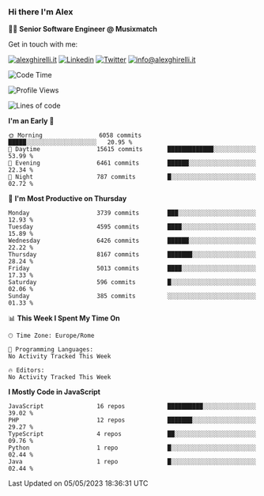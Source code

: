 ### Hi there I'm Alex

👨‍💻 __Senior Software Engineer @ Musixmatch__

Get in touch with me:

[![alexghirelli.it](https://img.shields.io/static/v1?label=alexghirelli.it&message=%20&color=red&logo=&style=flat-square&logoColor=white)](https://www.alexghirelli.it/)
[![Linkedin](https://img.shields.io/static/v1?label=Linkedin&message=%20&color=blue&logo=Linkedin&style=flat-square&logoColor=white)](https://linkedin.com/in/alexghirelli)
[![Twitter](https://img.shields.io/static/v1?label=Twitter&message=%20&color=blue&logo=Twitter&style=flat-square&logoColor=white)](https://twitter.com/alexGhirelli)
[![info@alexghirelli.it](https://img.shields.io/static/v1?label=info@alexghirelli.it&message=%20&color=red&logo=gmail&style=flat-square&logoColor=white)](mailto:info@alexghirelli.it)

<!--START_SECTION:waka-->
![Code Time](http://img.shields.io/badge/Code%20Time-7%2C444%20hrs%2020%20mins-blue)

![Profile Views](http://img.shields.io/badge/Profile%20Views-0-blue)

![Lines of code](https://img.shields.io/badge/From%20Hello%20World%20I%27ve%20Written-39.5%20million%20lines%20of%20code-blue)

**I'm an Early 🐤** 

```text
🌞 Morning                6058 commits        █████░░░░░░░░░░░░░░░░░░░░   20.95 % 
🌆 Daytime                15615 commits       █████████████░░░░░░░░░░░░   53.99 % 
🌃 Evening                6461 commits        ██████░░░░░░░░░░░░░░░░░░░   22.34 % 
🌙 Night                  787 commits         █░░░░░░░░░░░░░░░░░░░░░░░░   02.72 % 
```
📅 **I'm Most Productive on Thursday** 

```text
Monday                   3739 commits        ███░░░░░░░░░░░░░░░░░░░░░░   12.93 % 
Tuesday                  4595 commits        ████░░░░░░░░░░░░░░░░░░░░░   15.89 % 
Wednesday                6426 commits        ██████░░░░░░░░░░░░░░░░░░░   22.22 % 
Thursday                 8167 commits        ███████░░░░░░░░░░░░░░░░░░   28.24 % 
Friday                   5013 commits        ████░░░░░░░░░░░░░░░░░░░░░   17.33 % 
Saturday                 596 commits         █░░░░░░░░░░░░░░░░░░░░░░░░   02.06 % 
Sunday                   385 commits         ░░░░░░░░░░░░░░░░░░░░░░░░░   01.33 % 
```


📊 **This Week I Spent My Time On** 

```text
🕑︎ Time Zone: Europe/Rome

💬 Programming Languages: 
No Activity Tracked This Week

🔥 Editors: 
No Activity Tracked This Week
```

**I Mostly Code in JavaScript** 

```text
JavaScript               16 repos            ██████████░░░░░░░░░░░░░░░   39.02 % 
PHP                      12 repos            ███████░░░░░░░░░░░░░░░░░░   29.27 % 
TypeScript               4 repos             ██░░░░░░░░░░░░░░░░░░░░░░░   09.76 % 
Python                   1 repo              █░░░░░░░░░░░░░░░░░░░░░░░░   02.44 % 
Java                     1 repo              █░░░░░░░░░░░░░░░░░░░░░░░░   02.44 % 
```




 Last Updated on 05/05/2023 18:36:31 UTC
<!--END_SECTION:waka-->
